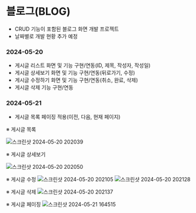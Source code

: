 # 블로그(BLOG)

- CRUD 기능이 포함된 블로그 화면 개발 프로젝트
- 날짜별로 개발 현황 추가 예정

### 2024-05-20
- 게시글 리스트 화면 및 기능 구현/연동(ID, 제목, 작성자, 작성일)
- 게시글 상세보기 화면 및 기능 구현/연동(뒤로가기, 수정)
- 게시글 수정하기 화면 및 기능 구현/연동(취소, 완료, 삭제)
- 게시글 삭제 기능 구현/연동

### 2024-05-21
- 게시글 목록 페이징 적용(이전, 다음, 현재 페이지)

※ 게시글 목록

![스크린샷 2024-05-20 202039](https://github.com/zz106603/blog_react/assets/45379781/9678f852-a7ca-4bb1-82f1-83a869296449)

※  게시글 상세보기

![스크린샷 2024-05-20 202050](https://github.com/zz106603/blog_react/assets/45379781/25bce7b5-cca1-4217-8a37-9c3f4428d588)

※  게시글 수정
![스크린샷 2024-05-20 202105](https://github.com/zz106603/blog_react/assets/45379781/d7f7af05-c478-4163-9d87-d384f5369033)
![스크린샷 2024-05-20 202128](https://github.com/zz106603/blog_react/assets/45379781/26b4afe3-46ff-460b-86d6-3c0486775e80)

※  게시글 삭제
![스크린샷 2024-05-20 202137](https://github.com/zz106603/blog_react/assets/45379781/c52d685a-23cb-4f44-a591-96d8b54cac0d)

※  게시글 페이징
![스크린샷 2024-05-21 164515](https://github.com/zz106603/blog_springboot/assets/45379781/55d32ae7-58ba-40f9-8797-13c82cc6353b)

